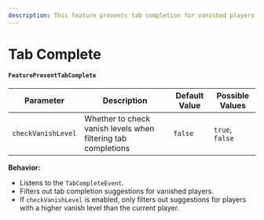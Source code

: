 ```yaml
---
description: This feature prevents tab completion for vanished players.
---
```


# Tab Complete

#### `FeaturePreventTabComplete`

| Parameter          | Description                                                   | Default Value | Possible Values |
| ------------------ | ------------------------------------------------------------- | ------------- | --------------- |
| `checkVanishLevel` | Whether to check vanish levels when filtering tab completions | `false`       | `true`, `false` |

**Behavior:**

* Listens to the `TabCompleteEvent`.
* Filters out tab completion suggestions for vanished players.
* If `checkVanishLevel` is enabled, only filters out suggestions for players with a higher vanish level than the current player.
